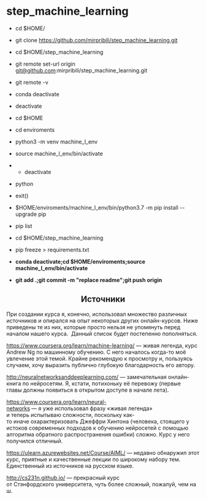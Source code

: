 # step_machine_learning

- cd $HOME/
- git clone https://github.com/mirpribili/step_machine_learning.git
- cd $HOME/step_machine_learning
- git remote set-url origin git@github.com:mirpribili/step_machine_learning.git
- git remote -v

- conda deactivate
- deactivate
- cd $HOME
- cd enviroments
- python3 -m venv machine_l_env
- source machine_l_env/bin/activate
- - deactivate
- python
- exit()
- $HOME/enviroments/machine_l_env/bin/python3.7 -m pip install --upgrade pip
- pip list
- cd $HOME/step_machine_learning
- pip freeze > requirements.txt
- **conda deactivate;cd $HOME/enviroments;source machine_l_env/bin/activate**
- **git add .;git commit -m "replace readme";git push origin**





<span><h2 style="text-align: center;">Источники</h2><p>При создании курса я, конечно, использовал множество различных источников и&nbsp;опирался&nbsp;на&nbsp;опыт&nbsp;некоторых&nbsp;других&nbsp;онлайн-курсов. Ниже приведены те из них, которые просто нельзя не упомянуть перед началом нашего курса. &nbsp;Данный список&nbsp;будет постепенно&nbsp;пополняться.</p><p><a href="https://www.coursera.org/learn/machine-learning/" rel="nofollow noopener noreferrer" title="Link: https://www.coursera.org/learn/machine-learning/" target="_blank">https://www.coursera.org/learn/machine-learning/</a>&nbsp;—&nbsp;живая легенда, курс Andrew Ng по машинному обучению. С него началось когда-то моё увлечение этой темой. Крайне рекомендую к просмотру и, пользуясь случаем,&nbsp;хочу выразить публично&nbsp;глубокую благодарность его автору.</p><p><a href="http://neuralnetworksanddeeplearning.com/" rel="nofollow noopener noreferrer" title="Link: http://neuralnetworksanddeeplearning.com/" target="_blank">http://neuralnetworksanddeeplearning.com/</a> —&nbsp;замечательная онлайн-книга по&nbsp;нейросетям.&nbsp;Я, кстати,&nbsp;потихоньку её&nbsp;перевожу&nbsp;(первые главы&nbsp;должны&nbsp;появиться в открытом доступе&nbsp;в&nbsp;начале&nbsp;лета).<br></p><p><a href="https://www.coursera.org/learn/neural-networks" rel="nofollow noopener noreferrer" target="_blank">https://www.coursera.org/learn/neural-networks</a>﻿&nbsp;—&nbsp;я&nbsp;уже&nbsp;использовал&nbsp;фразу&nbsp;«живая легенда»&nbsp; и&nbsp;теперь&nbsp;испытываю&nbsp;сложности,&nbsp;поскольку&nbsp;как-то&nbsp;иначе&nbsp;охарактеризовать&nbsp;Джеффри Хинтона (человека,&nbsp;стоящего&nbsp;у истоков&nbsp;современных&nbsp;подходов&nbsp;к&nbsp;обучению&nbsp;нейросетей&nbsp;с помощью алгоритма&nbsp;обратного&nbsp;распространения&nbsp;ошибки) сложно. Курс у него получился&nbsp;отличный.<br></p><p><a href="https://ulearn.azurewebsites.net/Course/AIML" rel="nofollow noopener noreferrer" title="Link: https://ulearn.azurewebsites.net/Course/AIML" target="_blank">https://ulearn.azurewebsites.net/Course/AIML/</a>&nbsp;—&nbsp;недавно обнаружил&nbsp;этот курс, приятные и&nbsp;качественные&nbsp;лекции&nbsp;по&nbsp;широкому&nbsp;набору&nbsp;тем. Единственный из&nbsp;источников на&nbsp;русском языке.</p><a href="http://cs231n.github.io/" rel="nofollow noopener noreferrer" title="Link: http://cs231n.github.io/" target="_blank">http://cs231n.github.io/</a>﻿&nbsp;—&nbsp;прекрасный курс от&nbsp;Стэнфордского&nbsp;университета,&nbsp;чуть&nbsp;более&nbsp;сложный,&nbsp;пожалуй,&nbsp;чем&nbsp;наш.﻿</span>












